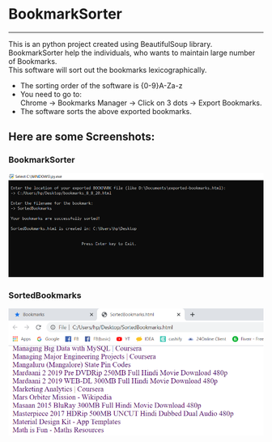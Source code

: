 # BookmarkSorter

---

This is an python project created using BeautifulSoup library.<br/>
BookmarkSorter help the individuals, who wants to maintain large number of Bookmarks.<br/>
This software will sort out the bookmarks lexicographically.

* The sorting order of the software is {0-9}A-Za-z<br/>
* You need to go to:<br/>
  Chrome -> Bookmarks Manager -> Click on 3 dots -> Export Bookmarks.<br/>
* The software sorts the above exported bookmarks.

## Here are some Screenshots:

### BookmarkSorter
![BookmarkSorter](/Screenshots/BookmarkSorter.png)


### SortedBookmarks
![SortedBookmarks](/Screenshots/SortedBookmarks.png)

